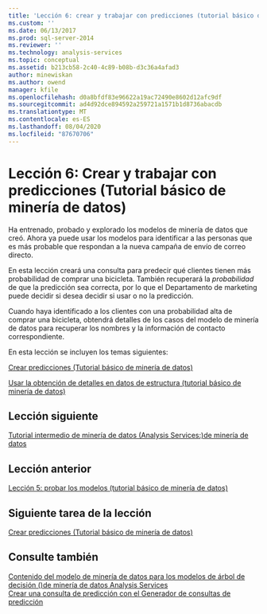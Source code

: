 ```yaml
---
title: 'Lección 6: crear y trabajar con predicciones (tutorial básico de minería de datos) | Microsoft Docs'
ms.custom: ''
ms.date: 06/13/2017
ms.prod: sql-server-2014
ms.reviewer: ''
ms.technology: analysis-services
ms.topic: conceptual
ms.assetid: b213cb58-2c40-4c89-b08b-d3c36a4afad3
author: minewiskan
ms.author: owend
manager: kfile
ms.openlocfilehash: d0a8bfdf83e96622a19ac72490e8602d12afc9df
ms.sourcegitcommit: ad4d92dce894592a259721a1571b1d8736abacdb
ms.translationtype: MT
ms.contentlocale: es-ES
ms.lasthandoff: 08/04/2020
ms.locfileid: "87670706"
---
```

# <a name="lesson-6-creating-and-working-with-predictions-basic-data-mining-tutorial"></a>Lección 6: Crear y trabajar con predicciones (Tutorial básico de minería de datos)
  Ha entrenado, probado y explorado los modelos de minería de datos que creó. Ahora ya puede usar los modelos para identificar a las personas que es más probable que respondan a la nueva campaña de envío de correo directo.  
  
 En esta lección creará una consulta para predecir qué clientes tienen más probabilidad de comprar una bicicleta. También recuperará la *probabilidad* de que la predicción sea correcta, por lo que el Departamento de marketing puede decidir si desea decidir si usar o no la predicción.  
  
 Cuando haya identificado a los clientes con una probabilidad alta de comprar una bicicleta, obtendrá detalles de los casos del modelo de minería de datos para recuperar los nombres y la información de contacto correspondiente.  
  
 En esta lección se incluyen los temas siguientes:  
  
 [Crear predicciones &#40;Tutorial básico de minería de datos&#41;](../../2014/tutorials/creating-predictions-basic-data-mining-tutorial.md)  
  
 [Usar la obtención de detalles en datos de estructura &#40;tutorial básico de minería de datos&#41;](../../2014/tutorials/using-drillthrough-on-structure-data-basic-data-mining-tutorial.md)  
  
## <a name="next-lesson"></a>Lección siguiente  
 [Tutorial intermedio de minería de datos &#40;Analysis Services:&#41;de minería de datos](../../2014/tutorials/intermediate-data-mining-tutorial-analysis-services-data-mining.md)  
  
## <a name="previous-lesson"></a>Lección anterior  
 [Lección 5: probar los modelos &#40;tutorial básico de minería de datos&#41;](../../2014/tutorials/lesson-5-testing-models-basic-data-mining-tutorial.md)  
  
## <a name="next-task-in-lesson"></a>Siguiente tarea de la lección  
 [Crear predicciones &#40;Tutorial básico de minería de datos&#41;](../../2014/tutorials/creating-predictions-basic-data-mining-tutorial.md)  
  
## <a name="see-also"></a>Consulte también  
 [Contenido del modelo de minería de datos para los modelos de árbol de decisión &#40;&#41;de minería de datos Analysis Services](../../2014/analysis-services/data-mining/mining-model-content-for-decision-tree-models-analysis-services-data-mining.md)   
 [Crear una consulta de predicción con el Generador de consultas de predicción](../../2014/analysis-services/data-mining/create-a-prediction-query-using-the-prediction-query-builder.md)  
  
  
